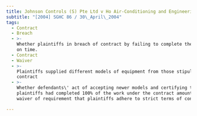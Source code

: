 ```yaml
---
title: Johnson Controls (S) Pte Ltd v Ho Air-Conditioning and Engineering Pte Ltd
subtitle: "[2004] SGHC 86 / 30\_April\_2004"
tags:
  - Contract
  - Breach
  - >-
    Whether plaintiffs in breach of contract by failing to complete their work
    on time.
  - Contract
  - Waiver
  - >-
    Plaintiffs supplied different models of equipment from those stipulated in
    contract
  - >-
    Whether defendants\' act of accepting newer models and certifying that
    plaintiffs had completed 100% of the work under the contract amounted to
    waiver of requirement that plaintiffs adhere to strict terms of contract.

---
```


